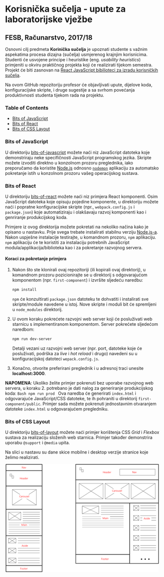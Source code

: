# **Korisnička sučelja - upute za laboratorijske vježbe**

## FESB, Računarstvo, 2017/18

Osnovni cilj predmeta **Korinička sučelja** je upoznati studente s važnim aspekatima procesa dizajna (sučelja) usmjerenog krajnjim korisnicima. Studenti će usvojene principe i heuristike (eng. _usability heuristics_) primjeniti u okviru praktičnog projekta koji će realizirati tijekom semestra. Projekt će biti zasnovan na [React JavaScript bibilioteci za izradu korisničkih sučelja](https://reactjs.org).

Na ovom GitHub repozitoriju profesor će objavljivati upute, dijelove koda, konfiguracijske skripte, i druge sugestije a sa svrhom povećanja produktivnosti studenta tijekom rada na projektu.

### Table of Contents

- [Bits of JavaScript](#bits-of-javascript)
- [Bits of React](#bits-of-react)
- [Bits of CSS Layout](#bits-of-layout)

### Bits of JavaScript

U direktoriju [bits-of-javascript](/bits-of-javascript) možete naći niz JavaScript datoteka koje demonstriraju neke specifičnosti JavaScript programskog jezika. Skripte možete izvoditi direktno u konzolnom prozoru preglednika, iako preporučamo da koristite [Node.js](https://nodejs.org) odnosno [`nodemon`](https://nodemon.io) aplikaciju za automatsko pokretanje istih u konzolnom prozoru vašeg operacijskog sustava.

### Bits of React

U direktoriju [bits-of-react](/bits-of-react) možete naći niz primjera React komponenti. Osim JavaScript datoteka koje opisuju pojedine komponente, u direktoriju možete naći i popratne konfiguracijske skripte (npr., `webpack.config.js` i `package.json`) koje automatiziraju i olakšavaju razvoj komponenti kao i genriranje produkcijskog koda.

Primjere iz ovog direktorija možete pokretati na nekoliko načina kako je opisano u nastavku. Prije svega trebate instalirati stabilnu verziju [Node.js-a](https://nodejs.org). Nakon uspješne instalacije testirajte, u komandnom prozoru, `npm` aplikaciju. `npm` aplikaciju će te koristiti za instalaciju potrebnih JavaScript modula/applikacija/biblioteka kao i za pokretanje razvojnog servera.

#### Koraci za pokretanje primjera

1. Nakon što ste klonirali ovaj repozitoriji (ili kopirali ovaj direktorij), u komandnom prozoru pozicionirajte se u direktorij s odgovarajućom komponentom (npr. `first-component`) i izvršite sljedeću naredbu:
    ```Bash
    npm install
    ```
    `npm` će konzultirati `package.json` datoteku te dohvatiti i instalirati sve skripte/module navedene u istoj. Nove skripte i moduli bit će spremljeni u `node_modules` direktorij.

2. U ovom koraku pokrećete razvojni web server koji će posluživati web starnicu s implementiranom komponentom. Server pokrećete sljedećom naredbom:
    ```Bash
    npm run dev-server
    ```
    Detalji vezani uz razvojni web server (npr. port, datoteke koje će posluživati, podrška za _live_ i _hot reload_ i drugo) navedeni su u konfiguracijskoj datoteci `wepack.config.js`.

3. Konačno, otvorite preferirani preglednik i u adresnoj traci unesite **localhost:3000**.

**NAPOMENA**: Ukoliko želite primjer pokrenuti bez uporabe razvojnog web servera, u koraku 2. potrebano je dati nalog za generiranje produkcijskog koda:
    ```Bash
    npm run prod
    ```
Ova naredba će generirati `index.html` i odgovarajuće JavaScript/CSS datoteke, te ih pohraniti u direktorij `first-component/public`. Primjer sada možete pokrenuti jednostavnim otvaranjem datoteke `index.html` u odgovarajućem pregledniku.

### Bits of CSS Layout
U direktoriju [bits-of-layout](/bits-of-layout) možete naći primjer korištenja CSS _Grid_ i _Flexbox_ sustava za  realizaciju složenih web starnica. Primjer također demonstrira uporabu `@support` i `@media` upita.

Na slici u nastavu su dane skice mobilne i desktop verzije stranice koje želimo realizirati.

<p align="center">
<img src="./img/layout.png"width="500px"/>
</p>